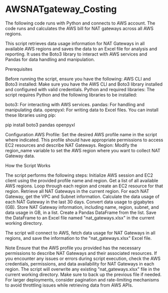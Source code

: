 # AWSNATgateway_Costing
The following code runs with Python and connects to AWS account. The code runs and calculates the AWS bill for NAT gateways across all AWS regions. 

This script retrieves data usage information for NAT Gateways in all available AWS regions and saves the data to an Excel file for analysis and reporting. It uses the Boto3 library to interact with AWS services and Pandas for data handling and manipulation.

Prerequisites

Before running the script, ensure you have the following:
AWS CLI and Boto3 installed: Make sure you have the AWS CLI and Boto3 library installed and configured with valid credentials.
Python and required libraries: The script requires Python and the following libraries to be installed:

boto3: For interacting with AWS services.
pandas: For handling and manipulating data.
openpyxl: For writing data to Excel files.
You can install these libraries using pip:

pip install boto3 pandas openpyxl

Configuration
AWS Profile: Set the desired AWS profile name in the script where indicated. This profile should have appropriate permissions to access EC2 resources and describe NAT Gateways.
Region: Modify the region_name variable to set the AWS region where you want to collect NAT Gateway data.

How the Script Works

The script performs the following steps:
Initialize AWS session and EC2 client using the provided profile name and region.
Get a list of all available AWS regions.
Loop through each region and create an EC2 resource for that region.
Retrieve all NAT Gateways in the current region.
For each NAT Gateway, get the VPC and Subnet information.
Calculate the data usage of each NAT Gateway in the last 30 days.
Convert data usage to gigabytes (GB).
Store NAT Gateway information, including name, region, subnet, and data usage in GB, in a list.
Create a Pandas DataFrame from the list.
Save the DataFrame to an Excel file named "nat_gateways.xlsx" in the current working directory.

The script will connect to AWS, fetch data usage for NAT Gateways in all regions, and save the information to the "nat_gateways.xlsx" Excel file.

Note
Ensure that the AWS profile you provided has the necessary permissions to describe NAT Gateways and their associated resources.
If you encounter any issues or errors during script execution, check the AWS credentials, permissions, and data availability for NAT Gateways in each region.
The script will overwrite any existing "nat_gateways.xlsx" file in the current working directory. Make sure to back up the previous file if needed.
For larger deployments, consider pagination and rate-limiting mechanisms to avoid throttling issues while retrieving data from AWS APIs.
